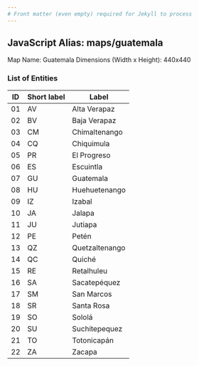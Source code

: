 ```yaml
---
# Front matter (even empty) required for Jekyll to process
---
```


## JavaScript Alias: maps/guatemala

Map Name: Guatemala
Dimensions (Width x Height): 440x440





### List of Entities

ID | Short label | Label
---|---|---|
01|AV|Alta Verapaz
02|BV|Baja Verapaz
03|CM|Chimaltenango
04|CQ|Chiquimula
05|PR|El Progreso
06|ES|Escuintla
07|GU|Guatemala
08|HU|Huehuetenango
09|IZ|Izabal
10|JA|Jalapa
11|JU|Jutiapa
12|PE|Petén
13|QZ|Quetzaltenango
14|QC|Quiché
15|RE|Retalhuleu
16|SA|Sacatepéquez
17|SM|San Marcos
18|SR|Santa Rosa
19|SO|Sololá
20|SU|Suchitepequez
21|TO|Totonicapán
22|ZA|Zacapa

